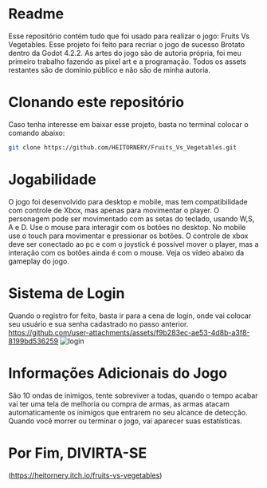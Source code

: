 # Readme
Esse repositório contém tudo que foi usado para realizar o jogo: Fruits Vs Vegetables. Esse projeto foi feito para recriar o jogo de sucesso Brotato dentro da Godot 4.2.2.
As artes do jogo são de autoria própria, foi meu primeiro trabalho fazendo as pixel art e a programação.
Todos os assets restantes são de domínio público e não são de minha autoria.
# Clonando este repositório
Caso tenha interesse em baixar esse projeto, basta no terminal colocar o comando abaixo:
```bash
git clone https://github.com/HEITORNERY/Fruits_Vs_Vegetables.git
```
# Jogabilidade
O jogo foi desenvolvido para desktop e mobile, mas tem compatibilidade com controle de Xbox, mas apenas para movimentar o player.
O personagem pode ser movimentado com as setas do teclado, usando W,S, A e D.
Use o mouse para interagir com os botões no desktop.
No mobile use o touch para movimentar e pressionar os botões.
O controle de xbox deve ser conectado ao pc e com o joystick é possível mover o player, mas a interação com os botões ainda é com o mouse.
Veja os vídeo abaixo da gameplay do jogo.

# Sistema de Login
Quando o registro for feito, basta ir para a cena de login, onde vai colocar seu usuário e sua senha cadastrado no passo anterior.
https://github.com/user-attachments/assets/f9b283ec-ae53-4d8b-a3f8-8199bd536259
![login](https://github.com/user-attachments/assets/80d1451d-488a-4f84-8847-e425e1672237)

# Informações Adicionais do Jogo
São 10 ondas de inimigos, tente sobreviver a todas, quando o tempo acabar vai ter uma tela de melhoria ou compra de armas, as armas atacam automaticamente os inimigos que entrarem no seu alcance de detecção.
Quando você morrer ou terminar o jogo, vai aparecer suas estatísticas.

# Por Fim, DIVIRTA-SE
(https://heitornery.itch.io/fruits-vs-vegetables)
